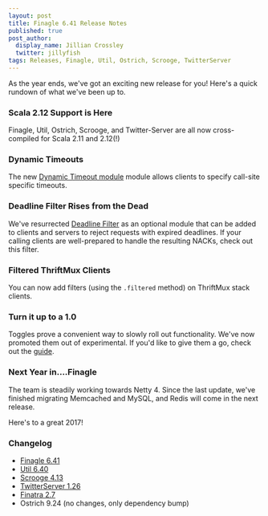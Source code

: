 ```yaml
---
layout: post
title: Finagle 6.41 Release Notes
published: true
post_author:
  display_name: Jillian Crossley
  twitter: jillyfish
tags: Releases, Finagle, Util, Ostrich, Scrooge, TwitterServer
---
```


As the year ends, we've got an exciting new release for you! Here's a quick rundown
of what we've been up to.

### Scala 2.12 Support is Here

Finagle, Util, Ostrich, Scrooge, and Twitter-Server are all now cross-compiled for Scala 2.11 and 2.12(!)

### Dynamic Timeouts
The new [Dynamic Timeout module][dynamic timeouts] module allows clients to specify call-site specific timeouts. 

### Deadline Filter Rises from the Dead
We've resurrected [Deadline Filter][deadline filter] as an optional module that can be added to clients and servers to reject requests with expired deadlines. If your calling clients are
well-prepared to handle the resulting NACKs, check out this filter.

### Filtered ThriftMux Clients
You can now add filters (using the `.filtered` method) on ThriftMux stack clients.

### Turn it up to a 1.0
Toggles prove a convenient way to slowly roll out functionality. We've now promoted them
out of experimental. If you'd like to give them a go, check out the [guide][toggles].

### Next Year in....Finagle
The team is steadily working towards Netty 4. Since the last update, we've finished migrating
Memcached and MySQL, and Redis will come in the next release.

Here's to a great 2017!

### Changelog

* [Finagle 6.41][finagle]
* [Util 6.40][util]
* [Scrooge 4.13][scrooge]
* [TwitterServer 1.26][ts]
* [Finatra 2.7][finatra]
* Ostrich 9.24 (no changes, only dependency bump)

[finagle]: https://github.com/twitter/finagle/releases/tag/finagle-6.41.0
[util]: https://github.com/twitter/util/releases/tag/util-6.40.0
[scrooge]: https://github.com/twitter/scrooge/releases/tag/scrooge-4.13.0
[ts]: https://github.com/twitter/twitter-server/releases/tag/twitter-server-1.26.0
[finatra]: https://github.com/twitter/finatra/releases/tag/finatra-2.7.0
[toggles]: http://twitter.github.io/finagle/guide/Configuration.html#feature-toggles
[deadline filter]: https://github.com/twitter/finagle/blob/finagle-6.41.0/finagle-core/src/main/scala/com/twitter/finagle/service/DeadlineFilter.scala
[dynamic timeouts]: https://github.com/twitter/finagle/blob/finagle-6.41.0/finagle-core/src/main/scala/com/twitter/finagle/client/DynamicTimeout.scala